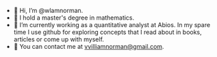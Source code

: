 - 👋 Hi, I’m @wlamnorman.
- 👀 I hold a master's degree in mathematics.
- 🌱 I’m currently working as a quantitative analyst at Abios. In my spare time I use github for exploring concepts that I read about in books, articles or come up with myself.
- :email: You can contact me at vvilliamnorman@gmail.com.

<!---
wlamnorman/wlamnorman is a ✨ special ✨ repository because its `README.md` (this file) appears on your GitHub profile.
You can click the Preview link to take a look at your changes.
--->

